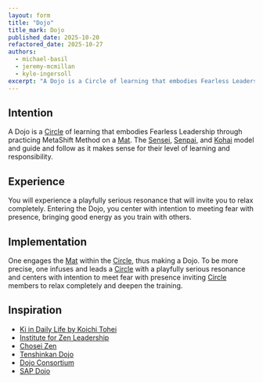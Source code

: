 ```yaml
---
layout: form
title: "Dojo"
title_mark: Dojo
published_date: 2025-10-20
refactored_date: 2025-10-27
authors:
  - michael-basil
  - jeremy-mcmillan
  - kyle-ingersoll
excerpt: "A Dojo is a Circle of learning that embodies Fearless Leadership through practicing MetaShift Method on a Mat."
---
```


## Intention

A Dojo is a [Circle](../circle/) of learning that embodies Fearless Leadership through practicing MetaShift Method on a [Mat](../mat/). The [Sensei](../sensei/), [Senpai](../senpai/), and [Kohai](../kohai/) model and guide and follow as it makes sense for their level of learning and responsibility.

## Experience

You will experience a playfully serious resonance that will invite you to relax completely. Entering the Dojo, you center with intention to meeting fear with presence, bringing good energy as you train with others.

## Implementation

One engages the [Mat](../mat/) within the [Circle](../circle/), thus making a Dojo. To be more precise, one infuses and leads a [Circle](../circle/) with a playfully serious resonance and centers with intention to meet fear with presence inviting [Circle](../circle/) members to relax completely and deepen the training.

## Inspiration

- [Ki in Daily Life by Koichi Tohei](https://www.amazon.com/Ki-Daily-Life-Koichi-Tohei/dp/4889960716)
- [Institute for Zen Leadership](https://zenleader.global)
- [Chosei Zen](https://www.choseizen.org/)
- [Tenshinkan Dojo](https://japaneseculturecenter.com/classes/aikido)
- [Dojo Consortium](https://dojoconsortium.org)
- [SAP Dojo](https://github.com/sap-samples/dojo)
